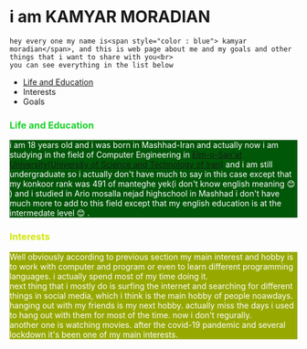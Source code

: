 # i am KAMYAR MORADIAN

    hey every one my name is<span style="color : blue"> kamyar moradian</span>, and this is web page about me and my goals and other things that i want to share with you<br>
    you can see everything in the list below

<ul>
    <li> <a href = "#Edu">Life and Education</a></li>
    <li>Interests</li>
    <li>Goals</li>
</ul>

### <span style = "color : #1BD22B">Life and Education</span>
<p style = "background-color : #005708; color : white" id = "Edu">
    i am 18 years old and i was born in Mashhad-Iran and actually now i am studying in the field of Computer Engineering in <a href = "http://www.iust.ac.ir/en" title = "URL of My Uni WebSite">Elm-o-San'at University(University of Science and Technology of Iran)</a> and i am still undergraduate so i actually don't have much to say in this case except that my konkoor rank was 491 of manteghe yek(i don't know english meaning &#128522 ) and i studied in Ario mosalla nejad highschool in Mashhad
    i don't have much more to add to this field except that my english education is at the intermedate level &#128522 .</p>

### <span style = " color : #D2E704">Interests</span>

<p style = "background-color : #97A900; color : white" id = "Interest">
    Well obviously according to previous section my main interest and hobby is to work with computer and program or even to learn different programming languages. i actually spend most of my time doing it.<br>
    next thing that i mostly do is surfing the internet and searching for different things in social media, which i think is the main hobby of people noawdays.<br>
    hanging out with my friends is my next hobby. actually miss the days i used to hang out with them for most of the time. now i don't regurally.<br>
    another one is watching movies. after the covid-19 pandemic and several lockdown it's been one of my main interests.
</p>
